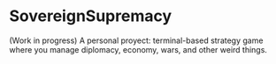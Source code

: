 # SovereignSupremacy
(Work in progress) A personal proyect: terminal-based strategy game where you manage diplomacy, economy, wars, and other weird things.
